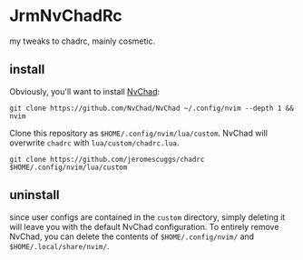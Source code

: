 # JrmNvChadRc

my tweaks to chadrc, mainly cosmetic. 

## install

Obviously, you'll want to install [NvChad](https://github.com/NvChad/NvChad):

```
git clone https://github.com/NvChad/NvChad ~/.config/nvim --depth 1 && nvim
```

Clone this repository as `$HOME/.config/nvim/lua/custom`. NvChad will overwrite `chadrc` with `lua/custom/chadrc.lua`.

```
git clone https://github.com/jeromescuggs/chadrc $HOME/.config/nvim/lua/custom 
```

## uninstall 

since user configs are contained in the `custom` directory, simply deleting it will leave you with the default NvChad configuration. To entirely remove NvChad, you can delete the contents of `$HOME/.config/nvim/` and `$HOME/.local/share/nvim/`. 
